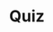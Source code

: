 ---
title: "Quiz"
passing_percentage: 70
layout: "test"
type: "test"
questions:
  - id: "q1"
    text: "What design type should be selected when importing the YAML files in Meshery?"
    type: "single-answer"
    marks: 2
    options:
      - id: "a"
        text: "Docker Compose"
      - id: "b"
        text: "Kubernetes Manifest"
        is_correct: true
      - id: "c"
        text: "Helm Chart"
      - id: "d"
        text: "Terraform Template"
  - id: "q2"
    text: "What happens when you drag and drop one design onto another in Meshery?"
    type: "multiple-answers"
    marks: 2
    options:
      - id: "a"
        text: "A merge modal appears"
        is_correct: true
      - id: "b"
        text: "The designs are combined into a single design"
        is_correct: true
      - id: "c"
        text: "The original designs are deleted"
      - id: "d"
        text: "Automatic version control is enabled"
  - id: "q3"
    text: "What type of file is selected in the “Design Type” dropdown during import?"
    type: "short_answer" 
    marks: 2
    correct_answer: "Manifest" 
---